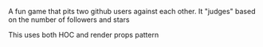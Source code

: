 A fun game that pits two github users against each other.
It "judges" based on the number of followers and stars

This uses both HOC and render props pattern